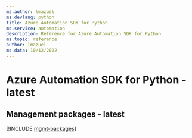 ```yaml
---
ms.author: lmazuel
ms.devlang: python
title: Azure Automation SDK for Python
ms.service: automation
description: Reference for Azure Automation SDK for Python
ms.topic: reference
author: lmazuel
ms.data: 10/12/2022
---
```

# Azure Automation SDK for Python - latest

## Management packages - latest
[!INCLUDE [mgmt-packages](automation-mgmt-index.md)]